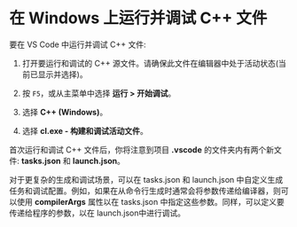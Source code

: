 <h1 data-loc-id="walkthrough.windows.title.run.and.debug.your.file">在 Windows 上运行并调试 C++ 文件</h1>
<p data-loc-id="walkthrough.windows.run.and.debug.your.file">要在 VS Code 中运行并调试 C++ 文件:</p>
<ol>
<li><p data-loc-id="walkthrough.windows.instructions1">打开要运行和调试的 C++ 源文件。请确保此文件在编辑器中处于活动状态(当前已显示并选择)。</p>
</li>
<li><p data-loc-id="walkthrough.windows.press.f5">按 <code>F5</code>，或从主菜单中选择 <strong><span data-loc-id="walkthrough.windows.run" data-loc-hint="Refers to Run command on main menu">运行</span> &gt; <span data-loc-id="walkthrough.windows.start.debugging" data-loc-hint="Refers to Start Debugging command under Run menu on main menu">开始调试</span></strong>。</p>
</li>
<li><p data-loc-id="walkthrough.windows.select.compiler">选择 <strong>C++ (Windows)</strong>。</p>
</li>
<li><p data-loc-id="walkthrough.windows.choose.build.active.file">选择 <strong>cl.exe - <span data-loc-id="walkthrough.windows.build.and.debug.active.file" data-loc-hint="Should be the same as translation for build.and.debug.active.file in extension.ts">构建和调试活动文件</span></strong>。</p>
</li>
</ol>
<p data-loc-id="walkthrough.windows.after.running">首次运行和调试 C++ 文件后，你将注意到项目 <strong>.vscode</strong> 的文件夹内有两个新文件: <strong>tasks.json</strong> 和 <strong>launch.json</strong>。</p>

<p data-loc-id="walkthrough.windows.for.more.complex">对于更复杂的生成和调试场景，可以在 <span>tasks.json</span> 和 <span>launch.json</span> 中自定义生成任务和调试配置。例如，如果在从命令行生成时通常会将参数传递给编译器，则可以使用 <strong>compilerArgs</strong> 属性以在 <span>tasks.json</span> 中指定这些参数。同样，可以定义要传递给程序的参数，以在 <span>launch.json</span>中进行调试。</p>
